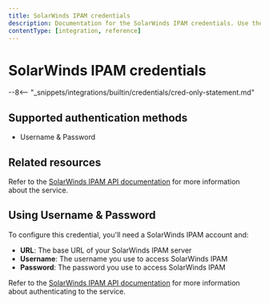 ```yaml
---
title: SolarWinds IPAM credentials
description: Documentation for the SolarWinds IPAM credentials. Use these credentials to authenticate SolarWinds IPAM in n8n, a workflow automation platform.
contentType: [integration, reference]
---
```

# SolarWinds IPAM credentials

--8<-- "_snippets/integrations/builtin/credentials/cred-only-statement.md"

## Supported authentication methods

* Username & Password

## Related resources

Refer to the [SolarWinds IPAM API documentation](https://github.com/solarwinds/OrionSDK/wiki/REST) for more information about the service.

## Using Username & Password

To configure this credential, you'll need a SolarWinds IPAM account and:

- **URL**: The base URL of your SolarWinds IPAM server
- **Username**: The username you use to access SolarWinds IPAM
- **Password**: The password you use to access SolarWinds IPAM

Refer to the [SolarWinds IPAM API documentation](https://github.com/solarwinds/OrionSDK/wiki/REST) for more information about authenticating to the service.
